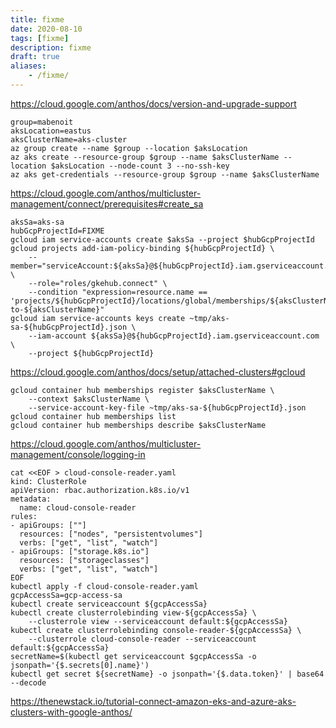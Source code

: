 ```yaml
---
title: fixme
date: 2020-08-10
tags: [fixme]
description: fixme
draft: true
aliases:
    - /fixme/
---
```

https://cloud.google.com/anthos/docs/version-and-upgrade-support

```
group=mabenoit
aksLocation=eastus
aksClusterName=aks-cluster
az group create --name $group --location $aksLocation
az aks create --resource-group $group --name $aksClusterName --location $aksLocation --node-count 3 --no-ssh-key
az aks get-credentials --resource-group $group --name $aksClusterName
```

https://cloud.google.com/anthos/multicluster-management/connect/prerequisites#create_sa
```
aksSa=aks-sa
hubGcpProjectId=FIXME
gcloud iam service-accounts create $aksSa --project $hubGcpProjectId
gcloud projects add-iam-policy-binding ${hubGcpProjectId} \
    --member="serviceAccount:${aksSa}@${hubGcpProjectId}.iam.gserviceaccount.com" \
    --role="roles/gkehub.connect" \
    --condition "expression=resource.name == 'projects/${hubGcpProjectId}/locations/global/memberships/${aksClusterName}',title=bind-${aksSa}-to-${aksClusterName}"
gcloud iam service-accounts keys create ~tmp/aks-sa-${hubGcpProjectId}.json \
    --iam-account ${aksSa}@${hubGcpProjectId}.iam.gserviceaccount.com \
    --project ${hubGcpProjectId}
```


https://cloud.google.com/anthos/docs/setup/attached-clusters#gcloud
```
gcloud container hub memberships register $aksClusterName \
    --context $aksClusterName \
    --service-account-key-file ~tmp/aks-sa-${hubGcpProjectId}.json
gcloud container hub memberships list
gcloud container hub memberships describe $aksClusterName
```

https://cloud.google.com/anthos/multicluster-management/console/logging-in
```
cat <<EOF > cloud-console-reader.yaml
kind: ClusterRole
apiVersion: rbac.authorization.k8s.io/v1
metadata:
  name: cloud-console-reader
rules:
- apiGroups: [""]
  resources: ["nodes", "persistentvolumes"]
  verbs: ["get", "list", "watch"]
- apiGroups: ["storage.k8s.io"]
  resources: ["storageclasses"]
  verbs: ["get", "list", "watch"]
EOF
kubectl apply -f cloud-console-reader.yaml
gcpAccessSa=gcp-access-sa
kubectl create serviceaccount ${gcpAccessSa}
kubectl create clusterrolebinding view-${gcpAccessSa} \
    --clusterrole view --serviceaccount default:${gcpAccessSa}
kubectl create clusterrolebinding console-reader-${gcpAccessSa} \
    --clusterrole cloud-console-reader --serviceaccount default:${gcpAccessSa}
secretName=$(kubectl get serviceaccount $gcpAccessSa -o jsonpath='{$.secrets[0].name}')
kubectl get secret ${secretName} -o jsonpath='{$.data.token}' | base64 --decode
```

https://thenewstack.io/tutorial-connect-amazon-eks-and-azure-aks-clusters-with-google-anthos/